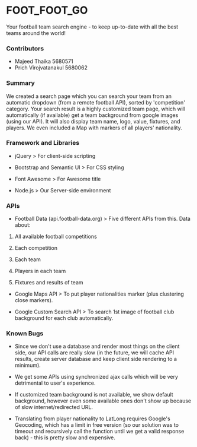 # FOOT_FOOT_GO #

Your football team search engine - to keep up-to-date with all the best teams around the world!

### Contributors ###

* Majeed Thaika 5680571
* Prich Virojvatanakul 5680062

### Summary ###

We created a search page which you can search your team from an automatic dropdown (from a remote football API), sorted by 'competition' category. Your search result is a highly customized team page, which will automatically (if available) get a team background from google images (using our API). It will also display team name, logo, value, fixtures, and players. We even included a Map with markers of all players' nationality.

### Framework and Libraries ###

* jQuery > For client-side scripting

* Bootstrap and Semantic UI > For CSS styling

* Font Awesome > For Awesome title

* Node.js > Our Server-side environment

### APIs ###

* Football Data (api.football-data.org) > Five different APIs from this. Data about:

1. All available football competitions

2. Each competition

3. Each team

4. Players in each team

5. Fixtures and results of team

* Google Maps API > To put player nationalities marker (plus clustering close markers).

* Google Custom Search API > To search 1st image of football club background for each club automatically.

### Known Bugs ###

* Since we don't use a database and render most things on the client side, our API calls are really slow (in the future, we will cache API results, create server database and keep client side rendering to a minimum).

* We get some APIs using synchronized ajax calls which will be very detrimental to user's experience.

* If customized team background is not available, we show default background, however even some available ones don't show up because of slow internet/redirected URL.

* Translating from player nationality to LatLong requires Google's Geocoding, which has a limit in free version (so our solution was to timeout and recursively call the function until we get a valid response back) - this is pretty slow and expensive.